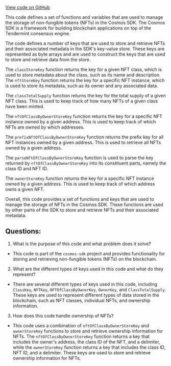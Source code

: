 [View code on GitHub](https://github.com/cosmos/cosmos-sdk/blob/main/x/nft/keeper/keys.go)

This code defines a set of functions and variables that are used to manage the storage of non-fungible tokens (NFTs) in the Cosmos SDK. The Cosmos SDK is a framework for building blockchain applications on top of the Tendermint consensus engine.

The code defines a number of keys that are used to store and retrieve NFTs and their associated metadata in the SDK's key-value store. These keys are represented as byte arrays and are used to construct the keys that are used to store and retrieve data from the store.

The `classStoreKey` function returns the key for a given NFT class, which is used to store metadata about the class, such as its name and description. The `nftStoreKey` function returns the key for a specific NFT instance, which is used to store its metadata, such as its owner and any associated data.

The `classTotalSupply` function returns the key for the total supply of a given NFT class. This is used to keep track of how many NFTs of a given class have been minted.

The `nftOfClassByOwnerStoreKey` function returns the key for a specific NFT instance owned by a given address. This is used to keep track of which NFTs are owned by which addresses.

The `prefixNftOfClassByOwnerStoreKey` function returns the prefix key for all NFT instances owned by a given address. This is used to retrieve all NFTs owned by a given address.

The `parseNftOfClassByOwnerStoreKey` function is used to parse the key returned by `nftOfClassByOwnerStoreKey` into its constituent parts, namely the class ID and NFT ID.

The `ownerStoreKey` function returns the key for a specific NFT instance owned by a given address. This is used to keep track of which address owns a given NFT.

Overall, this code provides a set of functions and keys that are used to manage the storage of NFTs in the Cosmos SDK. These functions are used by other parts of the SDK to store and retrieve NFTs and their associated metadata.
## Questions: 
 1. What is the purpose of this code and what problem does it solve?
- This code is part of the `cosmos-sdk` project and provides functionality for storing and retrieving non-fungible tokens (NFTs) on the blockchain.

2. What are the different types of keys used in this code and what do they represent?
- There are several different types of keys used in this code, including `ClassKey`, `NFTKey`, `NFTOfClassByOwnerKey`, `OwnerKey`, and `ClassTotalSupply`. These keys are used to represent different types of data stored in the blockchain, such as NFT classes, individual NFTs, and ownership information.

3. How does this code handle ownership of NFTs?
- This code uses a combination of `nftOfClassByOwnerStoreKey` and `ownerStoreKey` functions to store and retrieve ownership information for NFTs. The `nftOfClassByOwnerStoreKey` function returns a key that includes the owner's address, the class ID of the NFT, and a delimiter, while the `ownerStoreKey` function returns a key that includes the class ID, NFT ID, and a delimiter. These keys are used to store and retrieve ownership information for NFTs.